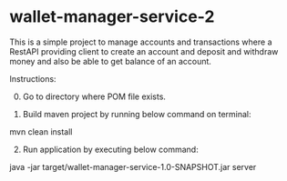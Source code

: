 # wallet-manager-service-2
This is a simple project to manage accounts and transactions where a RestAPI providing client to create an account and deposit and withdraw money and also be able to get balance of an account.

Instructions:

0. Go to directory where POM file exists.

1. Build maven project by running below command on terminal: 

  mvn clean install

2. Run application by executing below command:

  java -jar target/wallet-manager-service-1.0-SNAPSHOT.jar server
